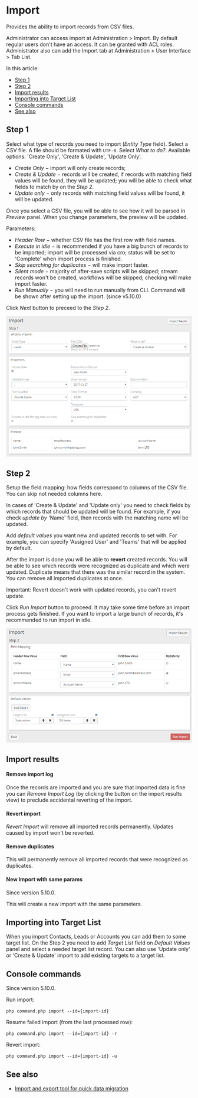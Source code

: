 # Import

Provides the ability to import records from CSV files.

Administrator can access import at Administration > Import. By default regular users don't have an access. It can be granted with ACL roles. Administrator also can add the Import tab at Administration > User Interface > Tab List.

In this article:

* [Step 1](#step-1)
* [Step 2](#step-2)
* [Import results](#import-results)
* [Importing into Target List](#importing-into-target-list)
* [Console commands](#console-commands)
* [See also](#see-also)

## Step 1

Select what type of records you need to import (*Entity Type* field).
Select a CSV file. A file should be formated with `UTF-8`.
Select *What to do?*. Available options: 'Create Only', 'Create & Update', 'Update Only'.

* *Create Only* − import will only create records;
* *Create & Update* − records will be created, if records with matching field values will be found, they will be updated; you will be able to check what fields to match by on the _Step 2_.
* *Update only* − only records with matching field values will be found, it will be updated.

Once you select a CSV file, you will be able to see how it will be parsed in *Preview* panel. When you change parameters, the preview will be updated.

Parameters:

* *Header Row* − whether CSV file has the first row with field names.
* *Execute in idle* − is recommended if you have a big bunch of records to be imported; import will be processed via cro; status will be set to 'Complete' when import process is finished.
* *Skip searching for duplicates* − will make import faster.
* *Silent mode* − majority of after-save scripts will be skipped; stream records won't be created, workflows will be skipped; checking will make import faster.
* *Run Manually* − you will need to run manually from CLI. Command will be shown after setting up the import. (since v5.10.0)

Click *Next* button to preceed to the _Step 2_.

![1](https://raw.githubusercontent.com/espocrm/documentation/master/docs/_static/images/administration/import/step-1.png)

## Step 2

Setup the field mapping: how fields correspond to columns of the CSV file. You can skip not needed columns here.

In cases of 'Create & Update' and 'Update only' you need to check fields by which records that should be updated will be found. For example, if you check *update by* 'Name' field, then records with the matching name will be updated.

Add *default values* you want new and updated records to set with. For example, you can specify 'Assigned User' and 'Teams' that will be applied by default.

After the import is done you will be able to **revert** created records. You will be able to see which records were recognized as duplicate and which were updated. Duplicate means that there was the similar record in the system. You can remove all imported duplicates at once.

Important: Revert doesn't work with updated records, you can't revert update.

Click *Run Import* button to proceed. It may take some time before an import process gets finished. If you want to import a large bunch of records, it's recommended to run import in idle.

![2](https://raw.githubusercontent.com/espocrm/documentation/master/docs/_static/images/administration/import/step-2.png)

## Import results

#### Remove import log

Once the records are imported and you are sure that imported data is fine you can *Remove Import Log* (by clicking the button on the import results view) to preclude accidental reverting of the import.

#### Revert import

*Revert Import* will remove all imported records permanently. Updates caused by import won't be reverted.

#### Remove duplicates

This will permanently remove all imported records that were recognized as duplicates.

#### New import with same params

Since version 5.10.0.

This will create a new import with the same parameters.

## Importing into Target List

When you import Contacts, Leads or Accounts you can add them to some target list. On the Step 2 you need to add *Target List* field on *Default Values* panel and select a needed target list record. You can also use 'Update only' or 'Create & Update' import to add existing targets to a target list.

## Console commands

Since version 5.10.0.

Run import:

```
php command.php import --id={import-id}
```

Resume failed import (from the last processed row):

```
php command.php import --id={import-id} -r
```

Revert import:

```
php command.php import --id={import-id} -u
```

## See also

* [Import and export tool for quick data migration](https://www.espocrm.com/tips/import-export/)
